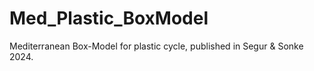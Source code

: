# Med_Plastic_BoxModel
Mediterranean Box-Model for plastic cycle, published in Segur & Sonke 2024.


